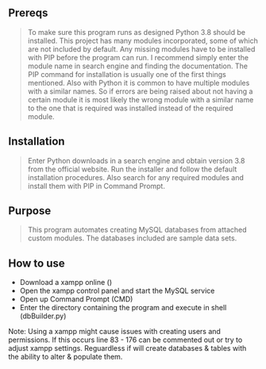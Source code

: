 ## Prereqs
> To make sure this program runs as designed Python 3.8 
> should be installed. This project has many modules incorporated,
> some of which are not included by default. Any missing modules
> have to be installed with PIP before the program can run. I recommend
> simply enter the module name in search engine and finding the documentation. The 
> PIP command for installation is usually one of the first things mentioned.
> Also with Python it is common to have multiple modules with a similar names.
> So if errors are being raised about not having a certain module it is
> most likely the wrong module with a similar name to the one that is required
> was installed instead of the required module.

## Installation
> Enter Python downloads in a search engine and obtain version 3.8 from the official website. 
> Run the installer and follow the default installation procedures. 
> Also search for any required modules and install them with PIP in Command Prompt.

## Purpose
> This program automates creating MySQL databases from attached custom modules.
> The databases included are sample data sets.

## How to use
- Download a xampp online ()
- Open the xampp control panel and start the MySQL service
- Open up Command Prompt (CMD)
- Enter the directory containing the program and execute in shell (dbBuilder.py)

Note: Using a xampp might cause issues with creating users and permissions.
      If this occurs line 83 - 176 can be commented out or try to adjust xampp settings.
      Reguardless if will create databases & tables with the ability to alter & populate them.
